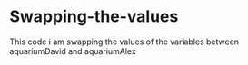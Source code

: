 # Swapping-the-values
This code i am swapping the values of the variables between aquariumDavid and aquariumAlex
